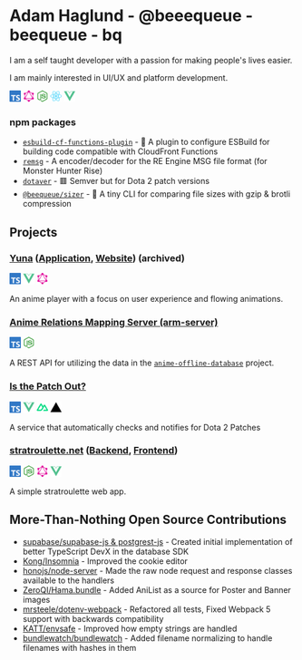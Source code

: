 # Adam Haglund - @beeequeue - beequeue - bq

I am a self taught developer with a passion for making people's lives easier.

I am mainly interested in UI/UX and platform development.

<div>
  <img height="20" src="./images/typescript.svg">
  <img height="20" src="./images/graphql.svg">
  <img height="20" src="./images/nodejs.svg">
  <img height="20" src="./images/react.svg">
  <img height="20" src="./images/vue.svg">
</div>

### npm packages

- [`esbuild-cf-functions-plugin`](https://github.com/BeeeQueue/esbuild-cf-functions-plugin) - 🔧 A plugin to configure ESBuild for building code compatible with CloudFront Functions 
- [`remsg`](https://github.com/BeeeQueue/remsg) - A encoder/decoder for the RE Engine MSG file format (for Monster Hunter Rise)
- [`dotaver`](https://github.com/BeeeQueue/dotaver) - 🟥 Semver but for Dota 2 patch versions
- [`@beequeue/sizer`](https://github.com/BeeeQueue/sizer) - 🔢 A tiny CLI for comparing file sizes with gzip & brotli compression

## Projects

### [Yuna](https://yuna.moe/)  ([Application](https://github.com/BeeeQueue/yuna), [Website](https://github.com/BeeeQueue/yuna-website)) (archived)

<code><img height="20" src="./images/typescript.svg"></code>
<code><img height="20" src="./images/vue.svg"></code>
<code><img height="20" src="./images/graphql.svg"></code>

An anime player with a focus on user experience and flowing animations.

### [Anime Relations Mapping Server (arm-server)](https://github.com/BeeeQueue/arm-server)

<code><img height="20" src="./images/typescript.svg"></code>
<code><img height="20" src="./images/nodejs.svg"></code>

A REST API for utilizing the data in the [`anime-offline-database`](https://github.com/manami-project/anime-offline-database) project.

### [Is the Patch Out?](https://github.com/BeeeQueue/isthepatchout)

<code><img height="20" src="./images/typescript.svg"></code>
<code><img height="20" src="./images/vue.svg"></code>
<code><img height="20" src="./images/nuxt.svg"></code>
<code><img height="20" src="./images/vercel.svg"></code>

A service that automatically checks and notifies for Dota 2 Patches

### [stratroulette.net](https://stratroulette.net/) ([Backend](https://github.com/sr-net/siege), [Frontend](https://github.com/sr-net/siege-ui))

<code><img height="20" src="./images/typescript.svg"></code>
<code><img height="20" src="./images/nodejs.svg"></code>
<code><img height="20" src="./images/graphql.svg"></code>
<code><img height="20" src="./images/vue.svg"></code>

A simple stratroulette web app.

## More-Than-Nothing Open Source Contributions

- [supabase/supabase-js & postgrest-js](https://github.com/supabase/supabase-js/pull/125) - Created initial implementation of better TypeScript DevX in the database SDK
- [Kong/Insomnia](https://github.com/Kong/insomnia/pulls?q=sort%3Aupdated-desc+author%3ABeeeQueue) - Improved the cookie editor
- [honojs/node-server](https://github.com/honojs/node-server/pulls?q=sort%3Aupdated-desc+author%3ABeeeQueue) - Made the raw node request and response classes available to the handlers
- [ZeroQI/Hama.bundle](https://github.com/ZeroQI/Hama.bundle/pulls?q=sort%3Aupdated-desc+author%3ABeeeQueue) - Added AniList as a source for Poster and Banner images
- [mrsteele/dotenv-webpack](https://github.com/mrsteele/dotenv-webpack/pulls?q=sort%3Aupdated-desc+author%3ABeeeQueue) - Refactored all tests, Fixed Webpack 5 support with backwards compatibility
- [KATT/envsafe](https://github.com/KATT/envsafe/pulls?q=sort%3Aupdated-desc+author%3ABeeeQueue) - Improved how empty strings are handled
- [bundlewatch/bundlewatch](https://github.com/bundlewatch/bundlewatch/pulls?q=sort%3Aupdated-desc+author%3ABeeeQueue) - Added filename normalizing to handle filenames with hashes in them
